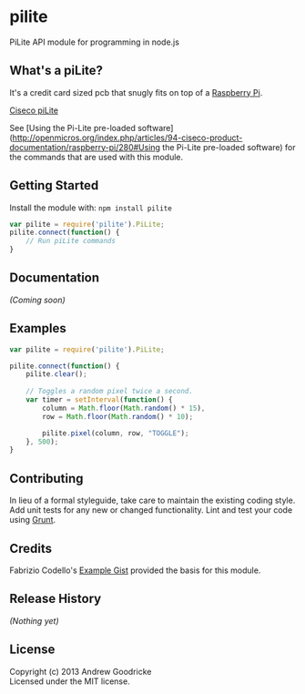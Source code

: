 # pilite

PiLite API module for programming in node.js

## What's a piLite?
It's a credit card sized pcb that snugly fits on top of a [Raspberry Pi](http://www.raspberrypi.org/faqs).

[Ciseco piLite](http://shop.ciseco.co.uk/pi-lite-lots-of-leds-for-the-raspberry-pi-0805-red/)

See [Using the Pi-Lite pre-loaded software](http://openmicros.org/index.php/articles/94-ciseco-product-documentation/raspberry-pi/280#Using the Pi-Lite pre-loaded software) for the commands that are used with this module.

## Getting Started
Install the module with: `npm install pilite`

```javascript
var pilite = require('pilite').PiLite;
pilite.connect(function() {
	// Run piLite commands
}
```

## Documentation
_(Coming soon)_

## Examples
```javascript
var pilite = require('pilite').PiLite;

pilite.connect(function() {
	pilite.clear();
	
	// Toggles a random pixel twice a second.
    var timer = setInterval(function() {
        column = Math.floor(Math.random() * 15),
        row = Math.floor(Math.random() * 10);

        pilite.pixel(column, row, "TOGGLE");
    }, 500);
}

```

## Contributing
In lieu of a formal styleguide, take care to maintain the existing coding style. Add unit tests for any new or changed functionality. Lint and test your code using [Grunt](http://gruntjs.com/).

## Credits
Fabrizio Codello's [Example Gist](https://gist.github.com/Fabryz/6189177) provided the basis for this module.

## Release History
_(Nothing yet)_

## License
Copyright (c) 2013 Andrew Goodricke  
Licensed under the MIT license.
